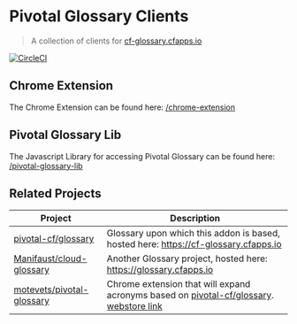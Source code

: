 # Pivotal Glossary Clients
>A collection of clients for [cf-glossary.cfapps.io](http://cf-glossary.cfapps.io/)

[![CircleCI](https://circleci.com/gh/mikfreedman/pivotal-glossary-clients.svg?style=svg)](https://circleci.com/gh/mikfreedman/pivotal-glossary-clients)

## Chrome Extension

The Chrome Extension can be found here: [/chrome-extension](chrome-extension)

## Pivotal Glossary Lib

The Javascript Library for accessing Pivotal Glossary can be found here: [/pivotal-glossary-lib](pivotal-glossary-lib)

## Related Projects

| Project | Description |
| ------- | ----------- |
| [pivotal-cf/glossary](https://github.com/pivotal-cf/glossary) | Glossary upon which this addon is based, hosted here: <https://cf-glossary.cfapps.io> |
| [Manifaust/cloud-glossary](https://github.com/Manifaust/cloud-glossary) | Another Glossary project, hosted here: <https://glossary.cfapps.io> |
| [motevets/pivotal-glossary](https://github.com/motevets/pivotal-glossary) | Chrome extension that will expand acronyms based on [pivotal-cf/glossary](https://github.com/pivotal-cf/glossary). [webstore link](https://chrome.google.com/webstore/detail/pivotal-glossary/ldjikeaflhaeahnfcloapnfpnmbjloog) |
